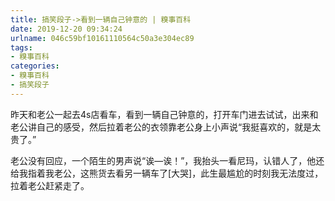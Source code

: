 ```yaml
---
title: 搞笑段子->看到一辆自己钟意的 | 糗事百科
date: 2019-12-20 09:34:24
urlname: 046c59bf10161110564c50a3e304ec89
tags: 
- 糗事百科
categories:
- 糗事百科
- 搞笑段子
---
```

昨天和老公一起去4s店看车，看到一辆自己钟意的，打开车门进去试试，出来和老公讲自己的感受，然后拉着老公的衣领靠老公身上小声说“我挺喜欢的，就是太贵了。”

老公没有回应，一个陌生的男声说“诶—诶！”，我抬头一看尼玛，认错人了，他还给我指着我老公，这熊货去看另一辆车了[大哭]，此生最尴尬的时刻我无法度过，拉着老公赶紧走了。


